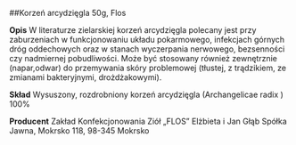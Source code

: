 ##Korzeń arcydzięgla 50g, Flos

**Opis** W literaturze zielarskiej korzeń arcydzięgla polecany jest przy zaburzeniach w funkcjonowaniu układu pokarmowego, infekcjach górnych dróg oddechowych oraz w stanach wyczerpania nerwowego, bezsenności czy nadmiernej pobudliwości. Może być stosowany również zewnętrznie (napar,odwar) do przemywania skóry problemowej (tłustej, z trądzikiem, ze zmianami bakteryjnymi, drożdżakowymi).

**Skład** Wysuszony, rozdrobniony korzeń arcydzięgla (Archangelicae radix ) 100%

**Producent** Zakład Konfekcjonowania Ziół „FLOS” Elżbieta i Jan Głąb Spółka Jawna, Mokrsko 118, 98-345 Mokrsko